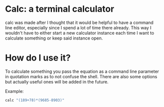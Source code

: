 # Calc: a terminal calculator

calc was made after I thought that it would be helpful to have a command line editor, especially since I spend a lot of time there already.
This way I wouldn't have to either start a new calculator instance each time I want to calculate something or keep said instance open.

# How do I use it?

To calculate something you pass the equation as a command line parameter in quotation marks as to not confuse the shell. There are also some options but actually useful ones will be added in the future.

Example:
```bash
calc "(189+78)*(9685-8903)"
```
